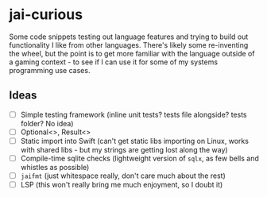 # jai-curious

Some code snippets testing out language features and trying to build out functionality I like from other languages. There's likely some re-inventing the wheel, but the point is to get more familiar with the language outside of a gaming context - to see if I can use it for some of my systems programming use cases.

## Ideas

- [ ] Simple testing framework (inline unit tests? tests file alongside? tests folder? No idea)
- [ ] Optional<>, Result<>
- [ ] Static import into Swift (can't get static libs importing on Linux, works with shared libs - but my strings are getting lost along the way)
- [ ] Compile-time sqlite checks (lightweight version of `sqlx`, as few bells and whistles as possible)
- [ ] `jaifmt` (just whitespace really, don't care much about the rest)
- [ ] LSP (this won't really bring me much enjoyment, so I doubt it)
